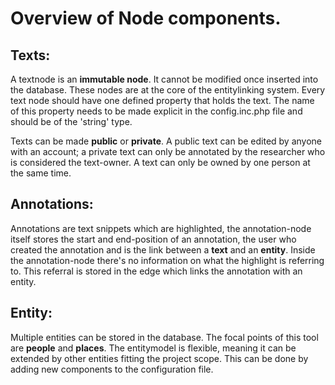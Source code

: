# Overview of Node components.

## Texts:
A textnode is an **immutable node**. It cannot be modified once inserted into the database. These nodes are at the core of the entitylinking system. Every text node should have one defined property that holds the text. The name of this property needs to be made explicit in the config.inc.php file and should be of the 'string' type.

Texts can be made **public** or **private**. A public text can be edited by anyone with an account; a private text can only be annotated by the researcher who is considered the text-owner. A text can only be owned by one person at the same time.

## Annotations:
Annotations are text snippets which are highlighted, the annotation-node itself stores the start and end-position of an annotation, the user who created the annotation and is the link between a **text** and an **entity**. Inside the annotation-node there's no information on what the highlight is referring to. This referral is stored in the edge which links the annotation with an entity.

## Entity:
Multiple entities can be stored in the database. The focal points of this tool are **people** and **places**. The entitymodel is flexible, meaning it can be extended by other entities fitting the project scope. This can be done by adding new components to the configuration file.
